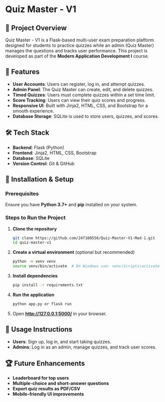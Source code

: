 # Quiz Master - V1

## 📌 Project Overview
Quiz Master - V1 is a Flask-based multi-user exam preparation platform designed for students to practice quizzes while an admin (Quiz Master) manages the questions and tracks user performance. This project is developed as part of the **Modern Application Development I** course.

## 🚀 Features
- **User Accounts**: Users can register, log in, and attempt quizzes.
- **Admin Panel**: The Quiz Master can create, edit, and delete quizzes.
- **Timed Quizzes**: Users must complete quizzes within a set time limit.
- **Score Tracking**: Users can view their quiz scores and progress.
- **Responsive UI**: Built with Jinja2, HTML, CSS, and Bootstrap for a smooth experience.
- **Database Storage**: SQLite is used to store users, quizzes, and scores.

## 🛠️ Tech Stack
- **Backend**: Flask (Python)
- **Frontend**: Jinja2, HTML, CSS, Bootstrap
- **Database**: SQLite
- **Version Control**: Git & GitHub

## 🎯 Installation & Setup
### Prerequisites
Ensure you have **Python 3.7+** and **pip** installed on your system.

### Steps to Run the Project
1. **Clone the repository**
   ```bash
   git clone https://github.com/24f100556/Quiz-Master-V1-Mad-1.git
   cd quiz-master-v1
   ```
2. **Create a virtual environment** (optional but recommended)
   ```bash
   python -m venv venv
   source venv/bin/activate  # On Windows use: venv\Scripts\activate
   ```
3. **Install dependencies**
   ```bash
   pip install -r requirements.txt
   ```
4. **Run the application**
   ```bash
   python app.py or flask run
   ```
5. Open **http://127.0.0.1:5000/** in your browser.

## 📝 Usage Instructions
- **Users**: Sign up, log in, and start taking quizzes.
- **Admins**: Log in as an admin, manage quizzes, and track user scores.

<!-- ## 📌 Project Structure
```
quiz-master-v1/
│-- app.py           # Main application script
│-- templates/       # HTML templates (Jinja2)
│-- static/          # CSS, JS, and images
│-- database.db      # SQLite database
│-- requirements.txt # Dependencies
│-- README.md        # Project documentation
``` -->

## 🏆 Future Enhancements
- **Leaderboard for top users**
- **Multiple-choice and short-answer questions**
- **Export quiz results as PDF/CSV**
- **Mobile-friendly UI improvements**

<!-- ## 📜 License
This project is licensed under the MIT License.

## 🤝 Contributing
Contributions are welcome! Feel free to fork the repo, create a new branch, and submit a pull request.

## 📩 Contact
For any queries, feel free to reach out or open an issue.


